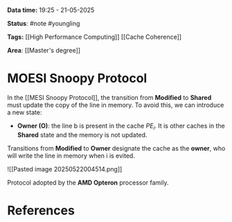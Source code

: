 **Data time:** 19:25 - 21-05-2025

**Status**: #note #youngling 

**Tags:** [[High Performance Computing]] [[Cache Coherence]]

**Area**: [[Master's degree]]
# MOESI Snoopy Protocol

In the [[MESI Snoopy Protocol]], the transition from **Modified** to **Shared** must update the copy of the line in memory. To avoid this, we can introduce a new state:
- **Owner (O)**: the line b is present in the cache $PE_i$. It is other caches in the **Shared** state and the memory is not updated.

Transitions from **Modified** to **Owner** designate the cache as the **owner**, who will write the line in memory when i is evited.

![[Pasted image 20250522004514.png]]

Protocol adopted by the **AMD Opteron** processor family.
# References